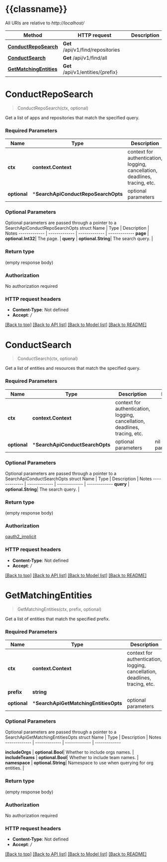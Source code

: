 # {{classname}}

All URIs are relative to *http://localhost/*

Method | HTTP request | Description
------------- | ------------- | -------------
[**ConductRepoSearch**](SearchApi.md#ConductRepoSearch) | **Get** /api/v1/find/repositories | 
[**ConductSearch**](SearchApi.md#ConductSearch) | **Get** /api/v1/find/all | 
[**GetMatchingEntities**](SearchApi.md#GetMatchingEntities) | **Get** /api/v1/entities/{prefix} | 

# **ConductRepoSearch**
> ConductRepoSearch(ctx, optional)


Get a list of apps and repositories that match the specified query.

### Required Parameters

Name | Type | Description  | Notes
------------- | ------------- | ------------- | -------------
 **ctx** | **context.Context** | context for authentication, logging, cancellation, deadlines, tracing, etc.
 **optional** | ***SearchApiConductRepoSearchOpts** | optional parameters | nil if no parameters

### Optional Parameters
Optional parameters are passed through a pointer to a SearchApiConductRepoSearchOpts struct
Name | Type | Description  | Notes
------------- | ------------- | ------------- | -------------
 **page** | **optional.Int32**| The page. | 
 **query** | **optional.String**| The search query. | 

### Return type

 (empty response body)

### Authorization

No authorization required

### HTTP request headers

 - **Content-Type**: Not defined
 - **Accept**: */*

[[Back to top]](#) [[Back to API list]](../README.md#documentation-for-api-endpoints) [[Back to Model list]](../README.md#documentation-for-models) [[Back to README]](../README.md)

# **ConductSearch**
> ConductSearch(ctx, optional)


Get a list of entities and resources that match the specified query.

### Required Parameters

Name | Type | Description  | Notes
------------- | ------------- | ------------- | -------------
 **ctx** | **context.Context** | context for authentication, logging, cancellation, deadlines, tracing, etc.
 **optional** | ***SearchApiConductSearchOpts** | optional parameters | nil if no parameters

### Optional Parameters
Optional parameters are passed through a pointer to a SearchApiConductSearchOpts struct
Name | Type | Description  | Notes
------------- | ------------- | ------------- | -------------
 **query** | **optional.String**| The search query. | 

### Return type

 (empty response body)

### Authorization

[oauth2_implicit](../README.md#oauth2_implicit)

### HTTP request headers

 - **Content-Type**: Not defined
 - **Accept**: */*

[[Back to top]](#) [[Back to API list]](../README.md#documentation-for-api-endpoints) [[Back to Model list]](../README.md#documentation-for-models) [[Back to README]](../README.md)

# **GetMatchingEntities**
> GetMatchingEntities(ctx, prefix, optional)


Get a list of entities that match the specified prefix.

### Required Parameters

Name | Type | Description  | Notes
------------- | ------------- | ------------- | -------------
 **ctx** | **context.Context** | context for authentication, logging, cancellation, deadlines, tracing, etc.
  **prefix** | **string**|  | 
 **optional** | ***SearchApiGetMatchingEntitiesOpts** | optional parameters | nil if no parameters

### Optional Parameters
Optional parameters are passed through a pointer to a SearchApiGetMatchingEntitiesOpts struct
Name | Type | Description  | Notes
------------- | ------------- | ------------- | -------------

 **includeOrgs** | **optional.Bool**| Whether to include orgs names. | 
 **includeTeams** | **optional.Bool**| Whether to include team names. | 
 **namespace** | **optional.String**| Namespace to use when querying for org entities. | 

### Return type

 (empty response body)

### Authorization

No authorization required

### HTTP request headers

 - **Content-Type**: Not defined
 - **Accept**: */*

[[Back to top]](#) [[Back to API list]](../README.md#documentation-for-api-endpoints) [[Back to Model list]](../README.md#documentation-for-models) [[Back to README]](../README.md)


